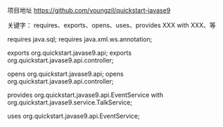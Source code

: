 项目地址
https://github.com/youngzil/quickstart-javase9


关键字：
requires、exports、opens、uses、provides XXX with XXX、等

requires java.sql;
requires java.xml.ws.annotation;

exports org.quickstart.javase9.api;
exports org.quickstart.javase9.api.controller;

opens org.quickstart.javase9.api;
opens org.quickstart.javase9.api.controller;

provides org.quickstart.javase9.api.EventService with org.quickstart.javase9.service.TalkService;

uses org.quickstart.javase9.api.EventService;





